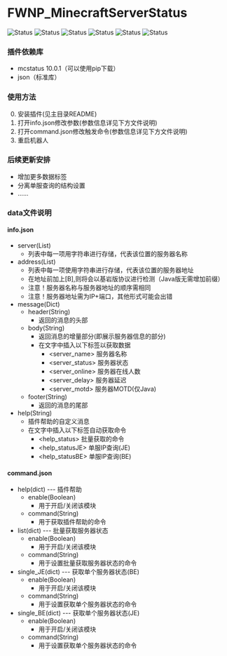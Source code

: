 # FWNP_MinecraftServerStatus
![Status](https://img.shields.io/badge/Build-Success-brightgreen)
![Status](https://img.shields.io/badge/Status-ContinuousUpdate-brightgreen)
![Status](https://img.shields.io/badge/Version-v0.5-blue)
![Status](https://img.shields.io/badge/Team-FloatWorld-blue)
![Status](https://img.shields.io/badge/Author-皇橙籽-blue)
![Status](https://img.shields.io/badge/Language-Python-blue)
### 插件依赖库
- mcstatus 10.0.1（可以使用pip下载）
- json（标准库）

### 使用方法
0. 安装插件(见主目录README)  
1. 打开info.json修改参数(参数信息详见下方文件说明)
2. 打开command.json修改触发命令(参数信息详见下方文件说明)
3. 重启机器人

### 后续更新安排
- 增加更多数据标签
- 分离单服查询的结构设置
- ......

### data文件说明
#### info.json
- server(List)
  - 列表中每一项用字符串进行存储，代表该位置的服务器名称
- address(List)
  - 列表中每一项使用字符串进行存储，代表该位置的服务器地址
  - 在地址前加上[B],则将会以基岩版协议进行检测（Java版无需增加前缀）
  - 注意！服务器名称与服务器地址的顺序需相同
  - 注意！服务器地址需为IP+端口，其他形式可能会出错
- message(Dict)
  - header(String)
    - 返回的消息的头部
  - body(String)
    - 返回消息的增量部分(即展示服务器信息的部分)
    - 在文字中插入以下标签以获取数据
      - <server_name> 服务器名称
      - <server_status> 服务器状态
      - <server_online> 服务器在线人数
      - <server_delay> 服务器延迟
      - <server_motd> 服务器MOTD(仅Java)
  - footer(String)
    - 返回的消息的尾部
- help(String)
  - 插件帮助的自定义消息
  - 在文字中插入以下标签自动获取命令
    - <help_status> 批量获取的命令
    - <help_statusJE> 单服IP查询(JE)
    - <help_statusBE> 单服IP查询(BE)
#### command.json
- help(dict) --- 插件帮助
  - enable(Boolean)
    - 用于开启/关闭该模块
  - command(String)
    - 用于获取插件帮助的命令
- list(dict) --- 批量获取服务器状态
  - enable(Boolean)
    - 用于开启/关闭该模块
  - command(String)
    - 用于设置批量获取服务器状态的命令
- single_JE(dict) --- 获取单个服务器状态(BE)
  - enable(Boolean)
    - 用于开启/关闭该模块
  - command(String)
    - 用于设置获取单个服务器状态的命令
- single_BE(dict) --- 获取单个服务器状态(JE)
  - enable(Boolean)
    - 用于开启/关闭该模块
  - command(String)
    - 用于设置获取单个服务器状态的命令
